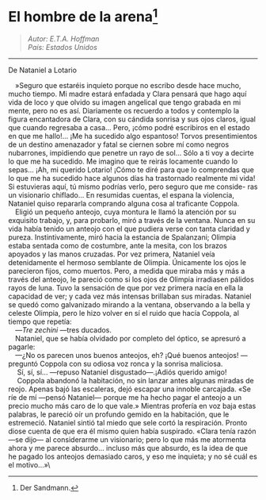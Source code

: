 # El hombre de la arena[^1]


 >*Autor: E.T.A. Hoffman*\
 *País: Estados Unidos*
---

De Nataniel a Lotario

&emsp;»Seguro que estaréis inquieto porque no escribo desde hace mucho, mucho tiempo. Mi madre estará enfadada y Clara pensará que hago aquí vida de loco y que olvido su imagen angelical que tengo grabada en mi mente, pero no es así. Diariamente os recuerdo a todos y contemplo la figura encantadora de Clara, con su cándida sonrisa y sus ojos claros, igual que cuando regresaba a casa... Pero, ¡cómo podré escribiros en el estado en que me hallo!... ¡Me ha sucedido algo espantoso! Torvos presentimientos de un destino amenazador y fatal se ciernen sobre mí como negros nubarrones, impidiendo que penetre un rayo de sol... Sólo a ti voy a decirte lo que me ha sucedido. Me imagino que te reirás locamente cuando lo sepas... ¡Ah, mi querido Lotario! ¡Cómo te diré para que lo comprendas que lo que me ha sucedido hace algunos días ha trastornado realmente mi vida! Si estuvieras aquí, tú mismo podrías verlo, pero seguro que me conside- ras un visionario chiflado... En resumidas cuentas, el espana la violencia, Nataniel quiso repararla comprando alguna cosa al traficante Coppola.\
&emsp;Eligió un pequeño anteojo, cuya montura le llamó la atención por su exquisito trabajo, y, para probarlo, miró a través de la ventana. Nunca en su vida había tenido un anteojo con el que pudiera verse con tanta claridad y pureza. Instintivamente, miró hacia la estancia de Spalanzani; Olimpia estaba sentada como de costumbre, ante la mesita, con los brazos apoyados y las manos cruzadas. Por vez primera, Nataniel veía detenidamente el hermoso semblante de Olimpia. Únicamente los ojos le parecieron fijos, como muertos. Pero, a medida que miraba más y más a través del anteojo, le pareció como si los ojos de Olimpia irradiasen pálidos rayos de luna. Tuvo la sensación de que por vez primera nacía en ella la capacidad de ver; y cada vez más intensas brillaban sus miradas. Nataniel se quedó como galvanizado mirando a la ventana, observando a la bella y celeste Olimpia, pero le hizo volver en sí el ruido que hacía Coppola, al tiempo que repetía: \
&emsp;—*Tre zechini* —tres ducados. \
&emsp;Nataniel, que se había olvidado por completo del óptico, se apresuró a pagarle: \
&emsp;—¿No os parecen unos buenos anteojos, eh? ¡Qué buenos anteojos! — preguntó Coppola con su odiosa voz ronca y la sonrisa maliciosa.\
&emsp; Sí, sí, sí... —repuso Nataniel disgustado—.¡Adiós querido amigo! \
&emsp; Coppola abandonó la habitación, no sin lanzar antes algunas miradas de reojo. Apenas bajó las escaleras, dejó escapar una innoble carcajada. «Se ríe de mí —pensó Nataniel— porque me ha hecho pagar el anteojo a un precio mucho más caro de lo que vale.» Mientras profería en voz baja estas palabras, le pareció oír un profundo gemido en la habitación, que le estremeció. Nataniel sintió tal miedo que sele cortó la respiración. Pronto diose cuenta de que era él mismo quien había suspirado. «Clara tenía razón —se dijo— al considerarme un visionario; pero lo que más me atormenta ahora y me parece absurdo... incluso más que absurdo, es la idea de que he pagado los anteojos demasiado caros, y eso me inquieta; y no sé cuál es el motivo...»\


[^1]: Der Sandmann.